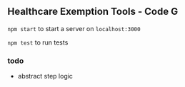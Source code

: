 

## Healthcare Exemption Tools - Code G

`npm start` to start a server on `localhost:3000`

`npm test` to run tests


### todo

- abstract step logic
